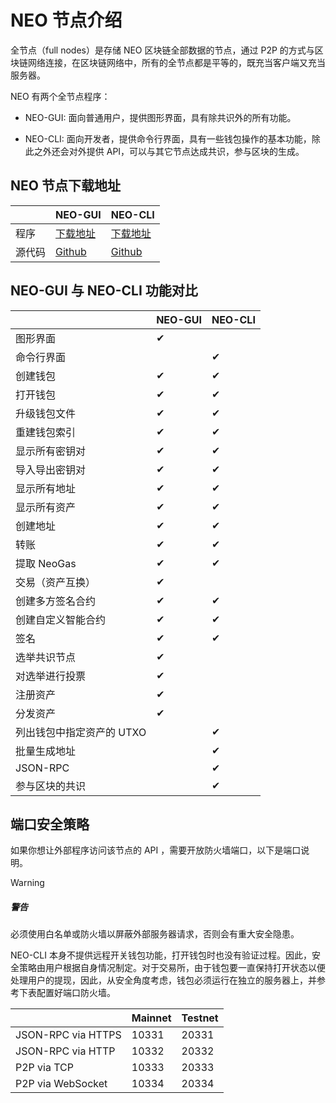 # NEO 节点介绍                               

全节点（full nodes）是存储 NEO 区块链全部数据的节点，通过 P2P 的方式与区块链网络连接，在区块链网络中，所有的全节点都是平等的，既充当客户端又充当服务器。

NEO 有两个全节点程序：

- NEO-GUI: 面向普通用户，提供图形界面，具有除共识外的所有功能。


- NEO-CLI: 面向开发者，提供命令行界面，具有一些钱包操作的基本功能，除此之外还会对外提供 API，可以与其它节点达成共识，参与区块的生成。


## NEO 节点下载地址

|        | NEO-GUI                                                     | NEO-CLI                                                     |
| ------ | ----------------------------------------------------------- | ----------------------------------------------------------- |
| 程序   | [下载地址](https://github.com/neo-project/neo-gui/releases) | [下载地址](https://github.com/neo-project/neo-cli/releases) |
| 源代码 | [Github](https://github.com/neo-project/neo-gui)            | [Github](https://github.com/neo-project/neo-cli)            |

## NEO-GUI 与 NEO-CLI 功能对比

|                           | NEO-GUI | NEO-CLI |
| ------------------------- | ------- | ------- |
| 图形界面                  | ✔       |         |
| 命令行界面                |         | ✔       |
| 创建钱包                  | ✔       | ✔       |
| 打开钱包                  | ✔       | ✔       |
| 升级钱包文件              | ✔       | ✔       |
| 重建钱包索引              | ✔       | ✔       |
| 显示所有密钥对            | ✔       | ✔       |
| 导入导出密钥对            | ✔       | ✔       |
| 显示所有地址              | ✔       | ✔       |
| 显示所有资产              | ✔       | ✔       |
| 创建地址                  | ✔       | ✔       |
| 转账                      | ✔       | ✔       |
| 提取 NeoGas               | ✔       | ✔       |
| 交易（资产互换）          | ✔       |         |
| 创建多方签名合约          | ✔       | ✔       |
| 创建自定义智能合约        | ✔       | ✔       |
| 签名                      | ✔       | ✔       |
| 选举共识节点              | ✔       |         |
| 对选举进行投票            | ✔       |         |
| 注册资产                  | ✔       |         |
| 分发资产                  | ✔       |         |
| 列出钱包中指定资产的 UTXO |         | ✔       |
| 批量生成地址              |         | ✔       |
| JSON-RPC                  |         | ✔       |
| 参与区块的共识            |         | ✔       |

## 端口安全策略

如果你想让外部程序访问该节点的 API ，需要开放防火墙端口，以下是端口说明。

> [!WARNING]
>
> ##### 警告
>
> 必须使用白名单或防火墙以屏蔽外部服务器请求，否则会有重大安全隐患。

NEO-CLI 本身不提供远程开关钱包功能，打开钱包时也没有验证过程。因此，安全策略由用户根据自身情况制定。对于交易所，由于钱包要一直保持打开状态以便处理用户的提现，因此，从安全角度考虑，钱包必须运行在独立的服务器上，并参考下表配置好端口防火墙。 

|                    | Mainnet | Testnet |
| ------------------ | ------- | ------- |
| JSON-RPC via HTTPS | 10331   | 20331   |
| JSON-RPC via HTTP  | 10332   | 20332   |
| P2P via TCP        | 10333   | 20333   |
| P2P via WebSocket  | 10334   | 20334   |



